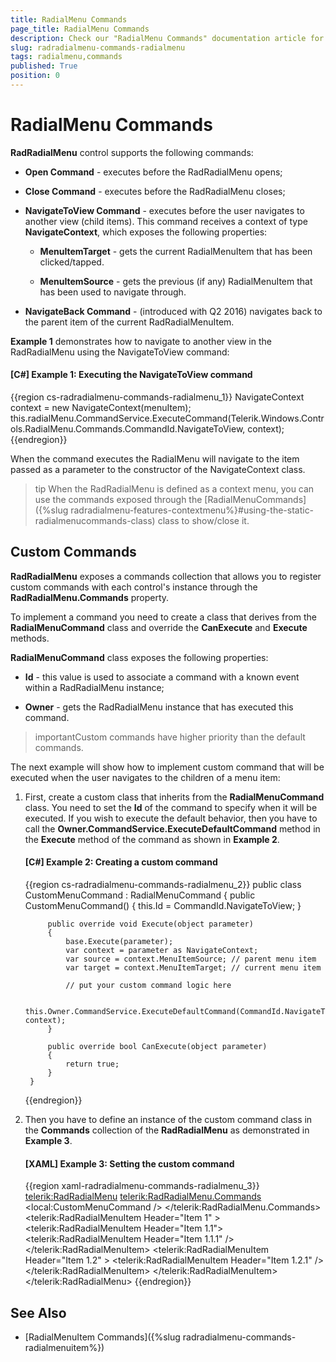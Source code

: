 ```yaml
---
title: RadialMenu Commands
page_title: RadialMenu Commands
description: Check our "RadialMenu Commands" documentation article for the RadRadialMenu WPF control.
slug: radradialmenu-commands-radialmenu
tags: radialmenu,commands
published: True
position: 0
---
```


# RadialMenu Commands

__RadRadialMenu__ control supports the following commands: 

* __Open Command__ - executes before the RadRadialMenu opens;

* __Close Command__ -  executes before the RadRadialMenu closes;          

* __NavigateToView Command__ - executes before the user navigates to another view (child items). This command receives a context of type __NavigateContext__, which exposes the following properties:            

	* __MenuItemTarget__ - gets the current RadialMenuItem that has been clicked/tapped.              

	* __MenuItemSource__ - gets the previous (if any) RadialMenuItem that has been used to navigate through.     
	
* __NavigateBack Command__ - (introduced with Q2 2016) navigates back to the parent item of the current RadRadialMenuItem.

__Example 1__ demonstrates how to navigate to another view in the RadRadialMenu using the NavigateToView command:

#### __[C#] Example 1: Executing the NavigateToView command__

{{region cs-radradialmenu-commands-radialmenu_1}}
	NavigateContext context = new NavigateContext(menuItem);
	this.radialMenu.CommandService.ExecuteCommand(Telerik.Windows.Controls.RadialMenu.Commands.CommandId.NavigateToView, context);
{{endregion}}

When the command executes the RadialMenu will navigate to the item passed as a parameter to the constructor of the NavigateContext class.

>tip When the RadRadialMenu is defined as a context menu, you can use the commands exposed through the [RadialMenuCommands]({%slug radradialmenu-features-contextmenu%}#using-the-static-radialmenucommands-class) class to show/close it.

## Custom Commands

__RadRadialMenu__ exposes a commands collection that allows you to register custom commands with each control's instance through the __RadRadialMenu.Commands__ property.        

To implement a command you need to create a class that derives from the __RadialMenuCommand__ class and override the __CanExecute__ and __Execute__ methods.        

__RadialMenuCommand__ class exposes the following properties:        

* __Id__ - this value is used to associate a command with a known event within a RadRadialMenu instance;          

* __Owner__ - gets the RadRadialMenu instance that has executed this command.          

>importantCustom commands have higher priority than the default commands.

The next example will show how to implement custom command that will be executed when the user navigates to the children of a menu item:

1. First, create a custom class that inherits from the __RadialMenuCommand__ class. You need to set the __Id__ of the command to specify when it will be executed. If you wish to execute the default behavior, then you have to call the __Owner.CommandService.ExecuteDefaultCommand__ method in the __Execute__ method of the command as shown in __Example 2__. 

	#### __[C#] Example 2: Creating a custom command__

	{{region cs-radradialmenu-commands-radialmenu_2}}
		public class CustomMenuCommand : RadialMenuCommand
		{
		    public CustomMenuCommand()
		    {
		        this.Id = CommandId.NavigateToView;
		    }
		
		    public override void Execute(object parameter)
		    {
		        base.Execute(parameter);
		        var context = parameter as NavigateContext;
		        var source = context.MenuItemSource; // parent menu item
		        var target = context.MenuItemTarget; // current menu item
		
		        // put your custom command logic here
		
		        this.Owner.CommandService.ExecuteDefaultCommand(CommandId.NavigateToView, context);
		    }
		
		    public override bool CanExecute(object parameter)
		    {
		        return true;
		    }
		}
	{{endregion}}

1. Then you have to define an instance of the custom command class in the __Commands__ collection of the __RadRadialMenu__ as demonstrated in __Example 3__.            

	#### __[XAML] Example 3: Setting the custom command__

	{{region xaml-radradialmenu-commands-radialmenu_3}}
		<telerik:RadRadialMenu>
		    <telerik:RadRadialMenu.Commands>
		        <local:CustomMenuCommand />
		    </telerik:RadRadialMenu.Commands>
		    <telerik:RadRadialMenuItem Header="Item 1" >
		        <telerik:RadRadialMenuItem Header="Item 1.1">
		            <telerik:RadRadialMenuItem Header="Item 1.1.1" />
		        </telerik:RadRadialMenuItem>
		        <telerik:RadRadialMenuItem Header="Item 1.2" >
		            <telerik:RadRadialMenuItem Header="Item 1.2.1" />
		        </telerik:RadRadialMenuItem>
		    </telerik:RadRadialMenuItem>
		</telerik:RadRadialMenu>
	{{endregion}}

## See Also

 * [RadialMenuItem Commands]({%slug radradialmenu-commands-radialmenuitem%})
